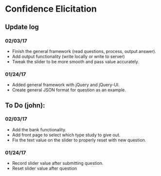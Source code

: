 # Confidence Elicitation

## Update log

### 02/03/17
- Finish the general framework (read questions, process, output answer).
- Add output functionality (write locally or write to server)
- Tweak the slider to be more smooth and pass value accurately.

### 01/24/17
- Added general framework with jQuery and jQuery-UI.
- Create general JSON format for question as an example.

## To Do (john):

### 02/03/17
- Add the bank functionality.
- Add front page to select which type study to give out.
- Fix the text value on the slider to properly reset with new question.

### 01/24/17
- Record slider value after submitting question.
- Reset slider value after question